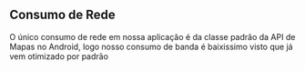 ## Consumo de Rede
O único consumo de rede em nossa aplicação é da classe padrão da API de Mapas no Android, logo nosso consumo de banda é baixissimo visto que já vem otimizado por padrão

<!-- Inserir imagem exemplo -->